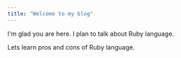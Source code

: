 ```yaml
---
title: "Welcome to my blog"
---
```


I'm glad you are here. I plan to talk about Ruby language.

Lets learn pros and cons of Ruby language.
